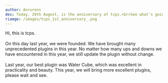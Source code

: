 ```yaml
---
author: Anrurens
des: Today, 29th Augest, is the anniversary of tcps.<br>See what's going on.
riamge: /images/tcps_1st_anniversary_.png
---
```

<p>Hi, this is tcps.<br><br>On this day last year, we were founded. We have brought many unprecedented plugins in this year. No matter how many ups and downs we have encountered in this year, we still update the plugin without change.<br><br>Last year, our best plugin was Water Cube, which was excellent in practicality and beauty. This year, we will bring more excellent plugins, please wait and see.</p>
